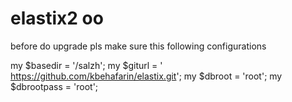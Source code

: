 elastix2
oo
=======
before do upgrade pls make sure this following configurations

my $basedir = '/salzh';
my $giturl  = ' https://github.com/kbehafarin/elastix.git';
my $dbroot  = 'root';
my $dbrootpass = 'root';

